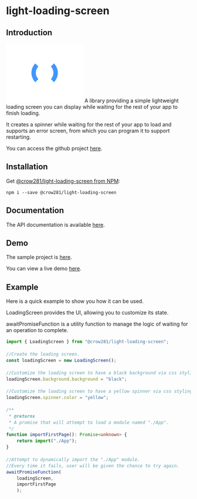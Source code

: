 # light-loading-screen
## Introduction
![Spinner](https://github.com/Crow281/light-loading-screen/blob/main/doc/Spinner.png)
A library providing a simple lightweight loading screen you can display while waiting for the rest of your app to finish loading.

It creates a spinner while waiting for the rest of your app to load and supports an error screen, from which you can program it to support restarting.

You can access the github project [here](https://github.com/Crow281/light-loading-screen).

## Installation

Get [@crow281/light-loading-screen from NPM](https://www.npmjs.com/package/@crow281/light-loading-screen):

```console
npm i --save @crow281/light-loading-screen
```

## Documentation

The API documentation is available [here](https://crow281.github.io/light-loading-screen/doc/api/latest/).

## Demo
The sample project is [here](https://github.com/Crow281/light-loading-screen/blob/main/sample/load-operations/).

You can view a live demo [here](https://crow281.github.io/light-loading-screen/sample/load-operations/).

## Example
Here is a quick example to show you how it can be used.

LoadingScreen provides the UI, allowing you to customize its state.

awaitPromiseFunction is a utility function to manage the logic of waiting for an operation to complete.

```typescript
import { LoadingScreen } from "@crow281/light-loading-screen";

//Create the loading screen.
const loadingScreen = new LoadingScreen();

//Customize the loading screen to have a black background via css styling.
loadingScreen.background.background = "black";

//Customize the loading screen to have a yellow spinner via css styling.
loadingScreen.spinner.color = "yellow";

/**
 * @returns
 * A promise that will attempt to load a module named "./App".
 */
function importFirstPage(): Promise<unknown> {
    return import("./App");
}

//Attempt to dynamically import the "./App" module.
//Every time it fails, user will be given the chance to try again.
awaitPromiseFunction(
    loadingScreen,
    importFirstPage
    );
```
